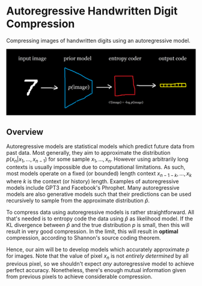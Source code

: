 # Autoregressive Handwritten Digit Compression

Compressing images of handwritten digits using an autoregressive model.

<img src='./diagram.png'>

## Overview

Autoregressive models are statistical models which predict future data from past data. Most generally, they aim to approximate the distribution $p(x_n|x_1,\dots,x_{n-1})$ for some sample $x_1,\dots,x_n$. However using arbitrarily long contexts is usually impossible due to computational limitations. As such, most models operate on a fixed (or bounded) length context $x_{n-1-k},\dots,x_k$ where $k$ is the context (or history) length. Examples of autoregressive models include GPT3 and Facebook's Phrophet. Many autoregressive models are also generative models such that their predictions can be used recursively to sample from the approximate distribution $\hat p$.

To compress data using autoregressive models is rather straightforward. All that's needed is to entropy code the data using $\hat p$ as likelihood model. If the KL divergence between $\hat p$ and the true distribution $p$ is small, then this will result in very good compression. In the limit, this will result in **optimal**   compression, according to Shannon's source coding theorem. 

Hence, our aim will be to develop models which accurately approximate $p$ for images. Note that the value of pixel $x_n$ is not *entirely determined* by all previous pixel, so we shouldn't expect *any* autoregressive model to achieve perfect accuracy. Nonetheless, there's enough mutual information given from previous pixels to achieve considerable compression.
